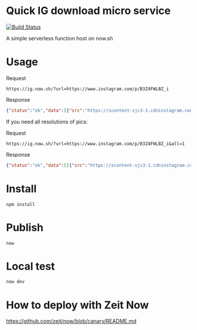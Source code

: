 # Quick IG download micro service
[![Build Status](https://travis-ci.org/iamgyz/ig-download-api.svg?branch=master)](https://travis-ci.org/iamgyz/ig-download-api)

A simple serverless function host on now.sh

# Usage
Request
```
https://ig.now.sh/?url=https://www.instagram.com/p/B3Z4FWLBZ_i
```
Response 
```json
{"status":"ok","data":[{"src":"https://scontent-sjc3-1.cdninstagram.com/vp/81534df76a2f43d36c1d9b2487339553/5E1B1A1F/t51.2885-15/e35/70938374_215112916142986_8631580776312001448_n.jpg?_nc_ht=scontent-sjc3-1.cdninstagram.com&_nc_cat=1&se=7","config_width":1080,"config_height":1036}],"msg":""}
```

If you need all resolutions of pics:

Request
```
https://ig.now.sh/?url=https://www.instagram.com/p/B3Z4FWLBZ_i&all=1
```
Response
```json
{"status":"ok","data":[[{"src":"https://scontent-sjc3-1.cdninstagram.com/vp/6a23f047b6f269c4ab8debda6ec73e8d/5E2AC9FA/t51.2885-15/sh0.08/e35/s640x640/70938374_215112916142986_8631580776312001448_n.jpg?_nc_ht=scontent-sjc3-1.cdninstagram.com&_nc_cat=1","config_width":640,"config_height":613},{"src":"https://scontent-sjc3-1.cdninstagram.com/vp/ee33c45c314014ca38c504f01b174c72/5E26EFFA/t51.2885-15/sh0.08/e35/s750x750/70938374_215112916142986_8631580776312001448_n.jpg?_nc_ht=scontent-sjc3-1.cdninstagram.com&_nc_cat=1","config_width":750,"config_height":719},{"src":"https://scontent-sjc3-1.cdninstagram.com/vp/81534df76a2f43d36c1d9b2487339553/5E1B1A1F/t51.2885-15/e35/70938374_215112916142986_8631580776312001448_n.jpg?_nc_ht=scontent-sjc3-1.cdninstagram.com&_nc_cat=1&se=7","config_width":1080,"config_height":1036}]],"msg":""}
```

# Install
```
npm install
```

# Publish
```
now
```

# Local test
```
now dev
```

# How to deploy with Zeit Now
https://github.com/zeit/now/blob/canary/README.md
